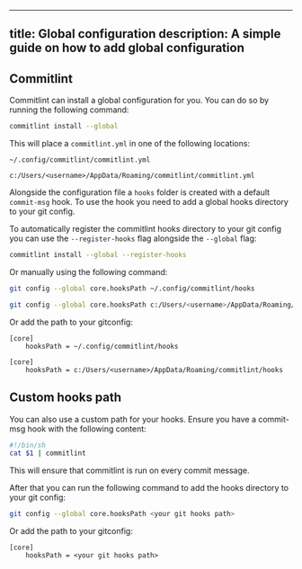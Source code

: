 
---
title: Global configuration
description: A simple guide on how to add global configuration
---

## Commitlint

Commitlint can install a global configuration for you.
You can do so by running the following command:

```bash
commitlint install --global
```

This will place a `commitlint.yml` in one of the following locations:

```text title="Unix systems"
~/.config/commitlint/commitlint.yml
```
```text title="Windows systems"
c:/Users/<username>/AppData/Roaming/commitlint/commitlint.yml
```

Alongside the configuration file a `hooks` folder is created with a default `commit-msg` hook.
To use the hook you need to add a global hooks directory to your git config.

To automatically register the commitlint hooks directory to your git config you can use the `--register-hooks` flag alongside the `--global` flag:

```bash
commitlint install --global --register-hooks
```


Or manually using the following command:
```bash title="Unix systems"
git config --global core.hooksPath ~/.config/commitlint/hooks
```
```bash title="Windows systems"
git config --global core.hooksPath c:/Users/<username>/AppData/Roaming/commitlint/hooks
```

Or add the path to your gitconfig:

```text title="Unix systems gitconfig"
[core]
	hooksPath = ~/.config/commitlint/hooks
```
```text title="Windows systems gitconfig"
[core]
	hooksPath = c:/Users/<username>/AppData/Roaming/commitlint/hooks 
```

## Custom hooks path

You can also use a custom path for your hooks.
Ensure you have a commit-msg hook with the following content:

```bash title="commit-msg"
#!/bin/sh
cat $1 | commitlint
```

This will ensure that commitlint is run on every commit message.

After that you can run the following command to add the hooks directory to your git config:

```bash
git config --global core.hooksPath <your git hooks path>
```

Or add the path to your gitconfig:

```text title="gitconfig"
[core]
	hooksPath = <your git hooks path>
```

